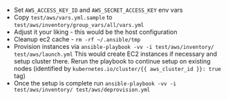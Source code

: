 * Set `AWS_ACCESS_KEY_ID` and `AWS_SECRET_ACCESS_KEY` env vars
* Copy `test/aws/vars.yml.sample` to `test/aws/inventory/group_vars/all/vars.yml`
* Adjust it your liking - this would be the host configuration
* Cleanup ec2 cache - `rm -rf ~/.ansible/tmp`
* Provision instances via `ansible-playbook -vv -i test/aws/inventory/ test/aws/launch.yml`
  This would create EC2 instances if necessary and setup cluster there.
  Rerun the playbook to continue setup on existing nodes (identified by `kubernetes.io/cluster/{{ aws_cluster_id }}: true` tag)
* Once the setup is complete run `ansible-playbook -vv -i test/aws/inventory/ test/aws/deprovision.yml`
